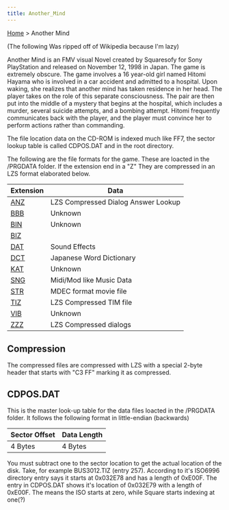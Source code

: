 ```yaml
---
title: Another_Mind
---
```


[Home](Main_Page.md) > Another Mind

(The following Was ripped off of Wikipedia because I'm lazy)

Another Mind is an FMV visual Novel created by Squaresofy for Sony PlayStation and released on November 12, 1998 in Japan. The game is extremely obscure. The game involves a 16 year-old girl named Hitomi Hayama who is involved in a car accident and admitted to a hospital. Upon waking, she realizes that another mind has taken residence in her head. The player takes on the role of this separate consciousness. The pair are then put into the middle of a mystery that begins at the hospital, which includes a murder, several suicide attempts, and a bombing attempt. Hitomi frequently communicates back with the player, and the player must convince her to perform actions rather than commanding.

The file location data on the CD-ROM is indexed much like FF7, the sector lookup table is called CDPOS.DAT and in the root directory.

The following are the file formats for the game. These are loacted in the /PRGDATA folder. If the extension end in a "Z" They are compressed in an LZS format elaborated below.

  

| Extension             | Data                                |
|-----------------------|-------------------------------------|
| [ANZ](ANZ.md) | LZS Compressed Dialog Answer Lookup |
| [BBB](BBB.md) | Unknown                             |
| [BIN](BIN.md) | Unknown                             |
| [BIZ](BIZ.md)   |
| [DAT](DAT.md) | Sound Effects                       |
| [DCT](DCT.md) | Japanese Word Dictionary            |
| [KAT](KAT.md) | Unknown                             |
| [SNG](SNG.md) | Midi/Mod like Music Data            |
| [STR](STR.md) | MDEC format movie file              |
| [TIZ](TIZ.md) | LZS Compressed TIM file             |
| [VIB](VIB.md) | Unknown                             |
| [ZZZ](ZZZ.md) | LZS Compressed dialogs              |

## Compression

The compressed files are compressed with LZS with a special 2-byte header that starts with "C3 FF" marking it as compressed.

## CDPOS.DAT

This is the master look-up table for the data files loacted in the /PRGDATA folder. It follows the following format in little-endian (backwards)

| Sector Offset | Data Length |
|---------------|-------------|
| 4 Bytes       | 4 Bytes     |

You must subtract one to the sector location to get the actual location of the disk. Take, for example BUS3012.TIZ (entry 257). According to it's ISO6996 directory entry says it starts at 0x032E78 and has a length of 0xE00F. The entry in CDPOS.DAT shows it's location of 0x032E79 with a length of 0xE00F. The means the ISO starts at zero, while Square starts indexing at one(?)
